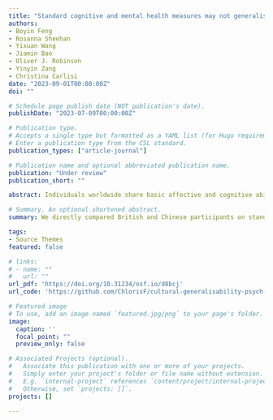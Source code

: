 ```yaml
---
title: "Standard cognitive and mental health measures may not generalise across cultures"
authors:
- Boyin Feng
- Rosanna Sheehan
- Yixuan Wang
- Jiamin Bao
- Oliver J. Robinson
- Yinyin Zang
- Christina Carlisi
date: "2023-09-01T00:00:00Z"
doi: ""

# Schedule page publish date (NOT publication's date).
publishDate: "2023-07-09T00:00:00Z"

# Publication type.
# Accepts a single type but formatted as a YAML list (for Hugo requirements).
# Enter a publication type from the CSL standard.
publication_types: ["article-journal"]

# Publication name and optional abbreviated publication name.
publication: "Under review"
publication_short: ""

abstract: Individuals worldwide share basic affective and cognitive abilities, and receive mental health diagnoses using similar scales, yet surprisingly little research has examined the validity of these measures across cultures. Here, we performed direct comparison between British participants (N = 187; 51.3% female, 48.7% male; age 19-73 years) and Chinese participants (N = 194; 66.5% female, 33.5% male; age 19-60 years) in mid-2022 on behavioural tasks of facial emotion recognition (with and without contextual faces) and sustained attention, as well as mental health measures of anxiety, depression, obsessive-compulsive disorder, and impulsivity. We found that British participants were better at recognising emotions, especially negative emotions; while Chinese participants showed higher obsessive-compulsive symptoms, driven primarily by one specific scale item. In contrast, the cultural groups exhibited negligible differences in sustained attention task and other mental health measures. This study provides novel evidence that culture has a greater influence on facial emotion recognition compared to other cognitive and clinical measures, and also raises concerns about potential cultural biases in established mental health scales.

# Summary. An optional shortened abstract.
summary: We directly compared British and Chinese participants on standard cognitive and clinical assessments of emotion recognition with and without context, sustained attention, anxiety, depression, obsessive-compulsive traits, and impulsivity. 

tags:
- Source Themes
featured: false

# links:
# - name: ""
#   url: ""
url_pdf: 'https://doi.org/10.31234/osf.io/d8bcj'
url_code: 'https://github.com/ChlorisF/cultural-generalisability-psych-measures-2023'

# Featured image
# To use, add an image named `featured.jpg/png` to your page's folder. 
image:
  caption: ''
  focal_point: ""
  preview_only: false

# Associated Projects (optional).
#   Associate this publication with one or more of your projects.
#   Simply enter your project's folder or file name without extension.
#   E.g. `internal-project` references `content/project/internal-project/index.md`.
#   Otherwise, set `projects: []`.
projects: []

---
```


